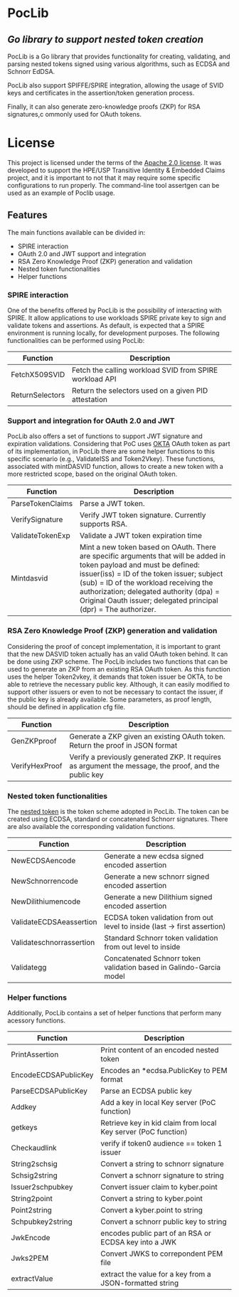 # PocLib
## _Go library to support nested token creation_

PocLib is a Go library that provides functionality for creating, validating, and parsing nested tokens signed using various algorithms, such as ECDSA and Schnorr EdDSA.

PocLib also support SPIFFE/SPIRE integration, allowing the usage of SVID keys and certificates in the assertion/token generation process.

Finally, it can also generate zero-knowledge proofs (ZKP) for RSA signatures,c ommonly used for OAuth tokens. 

# License
This project is licensed under the terms of the [Apache 2.0 license](https://www.apache.org/licenses/LICENSE-2.0). It was developed to support the HPE/USP Transitive Identity & Embedded Claims project, and it is important to not that it may require some specific configurations to run properly. The command-line tool assertgen can be used as an example of Poclib usage.


## Features

The main functions available can be divided in:

- SPIRE interaction
- OAuth 2.0 and JWT support and integration
- RSA Zero Knowledge Proof (ZKP) generation and validation
- Nested token functionalities
- Helper functions

### SPIRE interaction

One of the benefits offered by PocLib is the possibility of interacting with SPIRE. It allow applications to use workloads SPIRE private key to sign and validate tokens and assertions. As default, is expected that a SPIRE environment is running locally, for development purposes. The following functionalities can be performed using PocLib:

|Function|Description|
|---|---|
|FetchX509SVID|Fetch the calling workload SVID from SPIRE workload API|
|ReturnSelectors| Return the selectors used on a given PID attestation|

### Support and integration for OAuth 2.0 and JWT 

PocLib also offers a set of functions to support JWT signature and expiration validations. Considering that PoC uses [OKTA](https://www.okta.com/)  OAuth token as part of its implementation, in PocLib there are some helper functions to this specific scenario (e.g., ValidateISS and Token2Vkey). These functions, associated with mintDASVID function, allows to create a new token with a more restricted scope, based on the original OAuth token.

|Function|Description|
|---|---|
|ParseTokenClaims|Parse a JWT token.|
|VerifySignature|Verify JWT token signature. Currently supports RSA.|
|ValidateTokenExp|Validate a JWT token expiration time|
|Mintdasvid|Mint a new token based on OAuth. There are specific arguments that will be added in token payload and must be defined: issuer(iss) = ID of the token issuer; subject (sub) = ID of the workload receiving the authorization; delegated authority (dpa) = Original Oauth issuer; delegated principal (dpr) = The authorizer.| 

### RSA Zero Knowledge Proof (ZKP) generation and validation

Considering the proof of concept implementation, it is important to grant that the new DASVID token actually has an valid OAuth token behind. It can be done using ZKP scheme. The PocLib includes two functions that can be used to generate an ZKP from an existing RSA OAuth token. As this function uses the helper Token2vkey, it demands that token issuer be OKTA, to be able to retrieve the necessary public key. Although, it can easily modified to support other issuers or even to not be necessary to contact the issuer, if the public key is already available. Some parameters, as proof length, should be defined in application cfg file.

|Function|Description|
|---|---|
|GenZKPproof| Generate a ZKP given an existing OAuth token. Return the proof in JSON format|
|VerifyHexProof|Verify a previously generated ZKP. It requires as argument the message, the proof, and the public key|

### Nested token functionalities

The [nested token](ref1) is the token scheme adopted in PocLib. The token can be created using ECDSA, standard or concatenated Schnorr signatures. There are also available the corresponding validation functions.

|Function|Description|
|---|---|
|NewECDSAencode|Generate a new ecdsa signed encoded assertion|
|NewSchnorrencode|Generate a new schnorr signed encoded assertion|
|NewDilithiumencode|Generate a new Dilithium signed encoded assertion|
|ValidateECDSAeassertion|ECDSA token validation from out level to inside (last -> first assertion)|
|Validateschnorrassertion|Standard Schnorr token validation from out level to inside|
|Validategg|Concatenated Schnorr token validation based in Galindo-Garcia model|


### Helper functions

Additionally, PocLib contains a set of helper functions that perform many acessory functions.

|Function|Description|
|---|---|
|PrintAssertion|Print content of an encoded nested token|
|EncodeECDSAPublicKey|Encodes an *ecdsa.PublicKey to PEM format|
|ParseECDSAPublicKey|Parse an ECDSA public key|
|Addkey|Add a key in local Key server (PoC function)|
|getkeys| Retrieve key in kid claim from local Key server (PoC function)|
|Checkaudlink|verify if token0 audience == token 1 issuer|
|String2schsig|Convert a string to schnorr signature|
|Schsig2string|Convert a schnorr signature to string|
|Issuer2schpubkey|Convert issuer claim to kyber.point|
|String2point|Convert a string to kyber.point|
|Point2string|Convert a kyber.point to string|
|Schpubkey2string|Convert a schnorr public key to string|
|JwkEncode|encodes public part of an RSA or ECDSA key into a JWK|
|Jwks2PEM|Convert JWKS to correpondent PEM file|
|extractValue|extract the value for a key from a JSON-formatted string|

